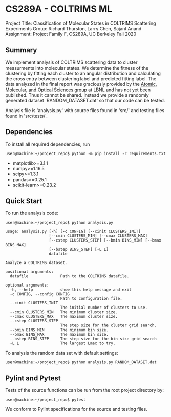 # CS289A - COLTRIMS ML
Project Title: Classification of Molecular States in COLTRIMS Scattering Experiments
Group: Richard Thurston, Larry Chen, Sajant Anand
Assignment: Project Family F, CS289A, UC Berkeley Fall 2020

## Summary

We implement analysis of COLTRIMS scattering data to cluster measurments into molecular states. We determine the fitness of the clustering by fitting each cluster to an angular distribution and calculating the cross entry between clustering label and predicted fitting label. The data analyzed in the final report was graciously provided by the [Atomic, Molecular, and Optical Sciences group](http://amo-csd.lbl.gov/home.php) at LBNL and has not yet been published. Thus it cannot be shared.
Instead we provide a randomly generated dataset 'RANDOM_DATASET.dat' so that our code can be tested.

Analysis file is 'analysis.py' with source files found in 'src/' and testing files found in 'src/tests/'.

## Dependencies

To install all required dependencies, run

```
user@machine:~/project_repo$ python -m pip install -r requirements.txt
```

- matplotlib>=3.1.1
- numpy>=1.16.5
- scipy>=1.3.1
- pandas>=0.25.1
- scikit-learn>=0.23.2

## Quick Start

To run the analysis code:

```
user@machine:~/project_repo$ python analysis.py

usage: analysis.py [-h] [-c CONFIG] [--cinit CLUSTERS_INIT]
                   [--cmin CLUSTERS_MIN] [--cmax CLUSTERS_MAX]
                   [--cstep CLUSTERS_STEP] [--bmin BINS_MIN] [--bmax BINS_MAX]
                   [--bstep BINS_STEP] [-L L]
                   datafile

Analyze a COLTRIMS dataset.

positional arguments:
  datafile              Path to the COLTRIMS datafile.

optional arguments:
  -h, --help            show this help message and exit
  -c CONFIG, --config CONFIG
                        Path to configuration file.
  --cinit CLUSTERS_INIT
                        The initial number of clusters to use.
  --cmin CLUSTERS_MIN   The minimum cluster size.
  --cmax CLUSTERS_MAX   The maximum cluster size.
  --cstep CLUSTERS_STEP
                        The step size for the cluster grid search.
  --bmin BINS_MIN       The minimum bin size.
  --bmax BINS_MAX       The maximum bin size.
  --bstep BINS_STEP     The step size for the bin size grid search
  -L L                  The largest Lmax to try.
```

To analysis the random data set with default settings:
```
user@machine:~/project_repo$ python analysis.py RANDOM_DATASET.dat
```

## Pylint and Pytest
Tests of the source functions can be run from the root project directory by: 

```
user@machine:~/project_repo$ pytest
```

We conform to Pylint specifications for the source and testing files.
